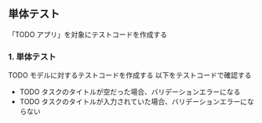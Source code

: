 ## 単体テスト
「TODO アプリ」を対象にテストコードを作成する

### 1. 単体テスト
TODO モデルに対するテストコードを作成する
以下をテストコードで確認する  

- TODO タスクのタイトルが空だった場合、バリデーションエラーになる
- TODO タスクのタイトルが入力されていた場合、バリデーションエラーにならない
